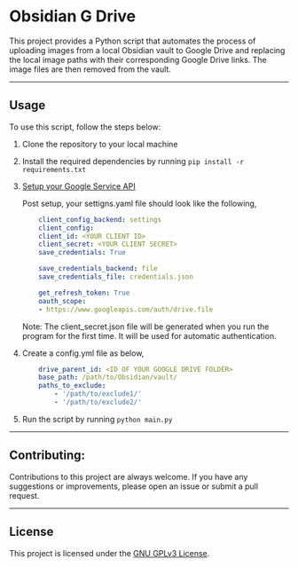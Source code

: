 # Obsidian G Drive

This project provides a Python script that automates the process of uploading images from a local Obsidian vault to Google Drive and replacing the local image paths with their corresponding Google Drive links. The image files are then removed from the vault. 

---

## Usage

To use this script, follow the steps below:

1. Clone the repository to your local machine
2. Install the required dependencies by running `pip install -r requirements.txt`
3. [Setup your Google Service API](https://d35mpxyw7m7k7g.cloudfront.net/bigdata_1/Get+Authentication+for+Google+Service+API+.pdf)

    Post setup, your settigns.yaml file should look like the following,

    ```yaml
        client_config_backend: settings
        client_config:
        client_id: <YOUR CLIENT ID>
        client_secret: <YOUR CLIENT SECRET>
        save_credentials: True

        save_credentials_backend: file
        save_credentials_file: credentials.json

        get_refresh_token: True
        oauth_scope:
        - https://www.googleapis.com/auth/drive.file

    ```

    Note: The client_secret.json file will be generated when you run the program for the first time. It will be used for automatic authentication.

4. Create a config.yml file as below,
    ```yml
        drive_parent_id: <ID OF YOUR GOOGLE DRIVE FOLDER>
        base_path: /path/to/Obsidian/vault/
        paths_to_exclude:
            - '/path/to/exclude1/'
            - '/path/to/exclude2/'
    ```

5. Run the script by running `python main.py`

---

## Contributing:

Contributions to this project are always welcome. If you have any suggestions or improvements, please open an issue or submit a pull request.

---

## License

This project is licensed under the [GNU GPLv3 License](https://github.com/Nishanth-Gobi/Obsidian-G-Drive/blob/main/license).
